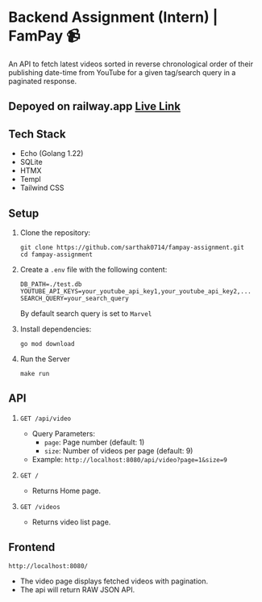 # Backend Assignment (Intern) | FamPay 📹

An API to fetch latest videos sorted in reverse chronological order of their publishing date-time from YouTube for a given tag/search query in a paginated response.

## Depoyed on railway.app [Live Link](https://fampay-assignment-production.up.railway.app/) 

## Tech Stack
- Echo (Golang 1.22)
- SQLite
- HTMX
- Templ
- Tailwind CSS

## Setup
1. Clone the repository:
   ```
   git clone https://github.com/sarthak0714/fampay-assignment.git
   cd fampay-assignment
   ```
2. Create a `.env` file with the following content:
   ```
   DB_PATH=./test.db
   YOUTUBE_API_KEYS=your_youtube_api_key1,your_youtube_api_key2,...
   SEARCH_QUERY=your_search_query
   ```
    By default search query is set to `Marvel`

3. Install dependencies:
   ```
   go mod download
   ```

4. Run the Server
    ```
    make run
    ```


## API 

1. `GET /api/video`
    - Query Parameters:
        - `page`: Page number (default: 1)
        - `size`: Number of videos per page (default: 9)
    - Example: `http://localhost:8080/api/video?page=1&size=9` 

2. `GET /`
    - Returns Home page.

3. `GET /videos`
    - Returns video list page.

## Frontend 

```http://localhost:8080/```

- The video page displays fetched videos with pagination.
- The api will return RAW JSON API.